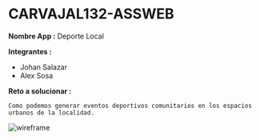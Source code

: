 # CARVAJAL132-ASSWEB

**Nombre App :** Deporte Local

**Integrantes :**
* Johan Salazar
* Alex Sosa
	
**Reto a solucionar :**

	Como podemos generar eventos deportivos comunitarios en los espacios urbanos de la localidad.
![wireframe](C:\Users\johsalsa\Documents\johanrepogit\CARVAJAL132-ASSWEB\Wireframe)
